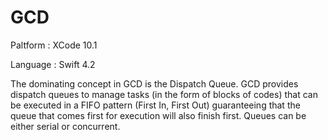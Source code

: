 # GCD

Paltform : XCode 10.1

Language : Swift 4.2

The dominating concept in GCD is the Dispatch Queue. GCD provides dispatch queues to manage tasks (in the form of blocks of codes) that can be executed in a FIFO pattern (First In, First Out) guaranteeing that the queue that comes first for execution will also finish first. Queues can be either serial or concurrent.
